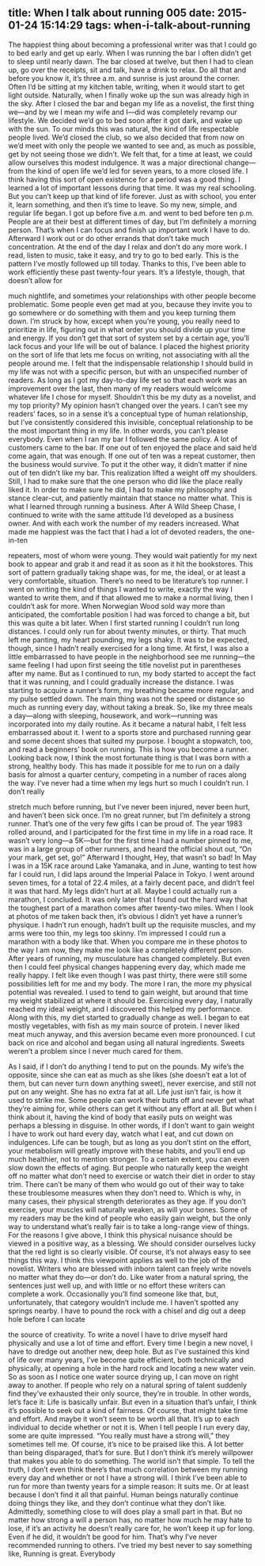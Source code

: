 title: When I talk about running 005
date: 2015-01-24 15:14:29
tags: when-i-talk-about-running
---

  The happiest thing about becoming a professional writer was that I could go to bed early and get up early. When I was running the bar I often didn’t get to sleep until nearly dawn. The bar closed at twelve, but then I had to clean up, go over the receipts, sit and talk, have a drink to relax. Do all that and before you know it, it’s three a.m. and sunrise is just around the corner. Often I’d be sitting at my kitchen table, writing, when it would start to get light outside. Naturally, when I finally woke up the sun was already high in the sky.  After I closed the bar and began my life as a novelist, the first thing we—and by we I mean my wife and I—did was completely revamp our lifestyle. We decided we’d go to bed soon after it got dark, and wake up with the sun. To our minds this was natural, the kind of life respectable people lived. We’d closed the club, so we also decided that from now on we’d meet with only the people we wanted to see and, as much as possible, get by not seeing those we didn’t. We felt that, for a time at least, we could allow ourselves this modest indulgence.  It was a major directional change—from the kind of open life we’d led for seven years, to a more closed life. I think having this sort of open existence for a period was a good thing. I learned a lot of important lessons during that time. It was my real schooling. But you can’t keep up that kind of life forever. Just as with school, you enter it, learn something, and then it’s time to leave.  So my new, simple, and regular life began. I got up before five a.m. and went to bed before ten p.m. People are at their best at different times of day, but I’m definitely a morning person. That’s when I can focus and finish up important work I have to do. Afterward I work out or do other errands that don’t take much concentration. At the end of the day I relax and don’t do any more work. I read, listen to music, take it easy, and try to go to bed early. This is the pattern I’ve mostly followed up till today. Thanks to this, I’ve been able to work efficiently these past twenty-four years. It’s a lifestyle, though, that doesn’t allow for

  much nightlife, and sometimes your relationships with other people become problematic. Some people even get mad at you, because they invite you to go somewhere or do something with them and you keep turning them down.  I’m struck by how, except when you’re young, you really need to prioritize in life, figuring out in what order you should divide up your time and energy. If you don’t get that sort of system set by a certain age, you’ll lack focus and your life will be out of balance. I placed the highest priority on the sort of life that lets me focus on writing, not associating with all the people around me. I felt that the indispensable relationship I should build in my life was not with a specific person, but with an unspecified number of readers. As long as I got my day-to-day life set so that each work was an improvement over the last, then many of my readers would welcome whatever life I chose for myself. Shouldn’t this be my duty as a novelist, and my top priority? My opinion hasn’t changed over the years. I can’t see my readers’ faces, so in a sense it’s a conceptual type of human relationship, but I’ve consistently considered this invisible, conceptual relationship to be the most important thing in my life.  In other words, you can’t please everybody.  Even when I ran my bar I followed the same policy. A lot of customers came to the bar. If one out of ten enjoyed the place and said he’d come again, that was enough. If one out of ten was a repeat customer, then the business would survive. To put it the other way, it didn’t matter if nine out of ten didn’t like my bar. This realization lifted a weight off my shoulders. Still, I had to make sure that the one person who did like the place really liked it. In order to make sure he did, I had to make my philosophy and stance clear-cut, and patiently maintain that stance no matter what. This is what I learned through running a business.  After A Wild Sheep Chase, I continued to write with the same attitude I’d developed as a business owner. And with each work the number of my readers increased. What made me happiest was the fact that I had a lot of devoted readers, the one-in-ten

  repeaters, most of whom were young. They would wait patiently for my next book to appear and grab it and read it as soon as it hit the bookstores. This sort of pattern gradually taking shape was, for me, the ideal, or at least a very comfortable, situation. There’s no need to be literature’s top runner. I went on writing the kind of things I wanted to write, exactly the way I wanted to write them, and if that allowed me to make a normal living, then I couldn’t ask for more. When Norwegian Wood sold way more than anticipated, the comfortable position I had was forced to change a bit, but this was quite a bit later.  When I first started running I couldn’t run long distances. I could only run for about twenty minutes, or thirty. That much left me panting, my heart pounding, my legs shaky. It was to be expected, though, since I hadn’t really exercised for a long time. At first, I was also a little embarrassed to have people in the neighborhood see me running—the same feeling I had upon first seeing the title novelist put in parentheses after my name. But as I continued to run, my body started to accept the fact that it was running, and I could gradually increase the distance. I was starting to acquire a runner’s form, my breathing became more regular, and my pulse settled down. The main thing was not the speed or distance so much as running every day, without taking a break.  So, like my three meals a day—along with sleeping, housework, and work—running was incorporated into my daily routine. As it became a natural habit, I felt less embarrassed about it. I went to a sports store and purchased running gear and some decent shoes that suited my purpose. I bought a stopwatch, too, and read a beginners’ book on running. This is how you become a runner.  Looking back now, I think the most fortunate thing is that I was born with a strong, healthy body. This has made it possible for me to run on a daily basis for almost a quarter century, competing in a number of races along the way. I’ve never had a time when my legs hurt so much I couldn’t run. I don’t really

  stretch much before running, but I’ve never been injured, never been hurt, and haven’t been sick once. I’m no great runner, but I’m definitely a strong runner. That’s one of the very few gifts I can be proud of.  The year 1983 rolled around, and I participated for the first time in my life in a road race. It wasn’t very long—a 5K—but for the first time I had a number pinned to me, was in a large group of other runners, and heard the official shout out, “On your mark, get set, go!” Afterward I thought, Hey, that wasn’t so bad! In May I was in a 15K race around Lake Yamanaka, and in June, wanting to test how far I could run, I did laps around the Imperial Palace in Tokyo. I went around seven times, for a total of 22.4 miles, at a fairly decent pace, and didn’t feel it was that hard. My legs didn’t hurt at all. Maybe I could actually run a marathon, I concluded. It was only later that I found out the hard way that the toughest part of a marathon comes after twenty-two miles.  When I look at photos of me taken back then, it’s obvious I didn’t yet have a runner’s physique. I hadn’t run enough, hadn’t built up the requisite muscles, and my arms were too thin, my legs too skinny. I’m impressed I could run a marathon with a body like that. When you compare me in these photos to the way I am now, they make me look like a completely different person. After years of running, my musculature has changed completely. But even then I could feel physical changes happening every day, which made me really happy. I felt like even though I was past thirty, there were still some possibilities left for me and my body. The more I ran, the more my physical potential was revealed.  I used to tend to gain weight, but around that time my weight stabilized at where it should be. Exercising every day, I naturally reached my ideal weight, and I discovered this helped my performance. Along with this, my diet started to gradually change as well. I began to eat mostly vegetables, with fish as my main source of protein. I never liked meat much anyway, and this aversion became even more pronounced. I cut back on rice and alcohol and began using all natural ingredients. Sweets weren’t a problem since I never much cared for them.

  As I said, if I don’t do anything I tend to put on the pounds. My wife’s the opposite, since she can eat as much as she likes (she doesn’t eat a lot of them, but can never turn down anything sweet), never exercise, and still not put on any weight. She has no extra fat at all. Life just isn’t fair, is how it used to strike me. Some people can work their butts off and never get what they’re aiming for, while others can get it without any effort at all.  But when I think about it, having the kind of body that easily puts on weight was perhaps a blessing in disguise. In other words, if I don’t want to gain weight I have to work out hard every day, watch what I eat, and cut down on indulgences. Life can be tough, but as long as you don’t stint on the effort, your metabolism will greatly improve with these habits, and you’ll end up much healthier, not to mention stronger. To a certain extent, you can even slow down the effects of aging. But people who naturally keep the weight off no matter what don’t need to exercise or watch their diet in order to stay trim. There can’t be many of them who would go out of their way to take these troublesome measures when they don’t need to. Which is why, in many cases, their physical strength deteriorates as they age. If you don’t exercise, your muscles will naturally weaken, as will your bones. Some of my readers may be the kind of people who easily gain weight, but the only way to understand what’s really fair is to take a long-range view of things. For the reasons I give above, I think this physical nuisance should be viewed in a positive way, as a blessing. We should consider ourselves lucky that the red light is so clearly visible. Of course, it’s not always easy to see things this way.  I think this viewpoint applies as well to the job of the novelist. Writers who are blessed with inborn talent can freely write novels no matter what they do—or don’t do. Like water from a natural spring, the sentences just well up, and with little or no effort these writers can complete a work. Occasionally you’ll find someone like that, but, unfortunately, that category wouldn’t include me. I haven’t spotted any springs nearby. I have to pound the rock with a chisel and dig out a deep hole before I can locate

  the source of creativity. To write a novel I have to drive myself hard physically and use a lot of time and effort. Every time I begin a new novel, I have to dredge out another new, deep hole. But as I’ve sustained this kind of life over many years, I’ve become quite efficient, both technically and physically, at opening a hole in the hard rock and locating a new water vein. So as soon as I notice one water source drying up, I can move on right away to another. If people who rely on a natural spring of talent suddenly find they’ve exhausted their only source, they’re in trouble.  In other words, let’s face it: Life is basically unfair. But even in a situation that’s unfair, I think it’s possible to seek out a kind of fairness. Of course, that might take time and effort. And maybe it won’t seem to be worth all that. It’s up to each individual to decide whether or not it is.  When I tell people I run every day, some are quite impressed. “You really must have a strong will,” they sometimes tell me. Of course, it’s nice to be praised like this. A lot better than being disparaged, that’s for sure. But I don’t think it’s merely willpower that makes you able to do something. The world isn’t that simple. To tell the truth, I don’t even think there’s that much correlation between my running every day and whether or not I have a strong will. I think I’ve been able to run for more than twenty years for a simple reason: It suits me. Or at least because I don’t find it all that painful. Human beings naturally continue doing things they like, and they don’t continue what they don’t like. Admittedly, something close to will does play a small part in that. But no matter how strong a will a person has, no matter how much he may hate to lose, if it’s an activity he doesn’t really care for, he won’t keep it up for long. Even if he did, it wouldn’t be good for him.  That’s why I’ve never recommended running to others. I’ve tried my best never to say something like, Running is great. Everybody

